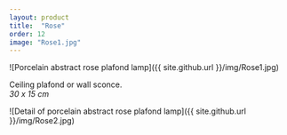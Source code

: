 ```yaml
---
layout: product
title:  "Rose"
order: 12
image: "Rose1.jpg"
---
```


![Porcelain abstract rose plafond lamp]({{ site.github.url }}/img/Rose1.jpg)

Ceiling plafond or wall sconce.  
*30 x 15 cm*

![Detail of porcelain abstract rose plafond lamp]({{ site.github.url }}/img/Rose2.jpg)
